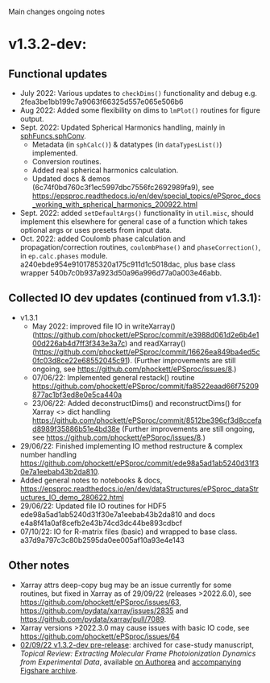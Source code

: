 Main changes ongoing notes

# v1.3.2-dev:

## Functional updates
- July 2022: Various updates to `checkDims()` functionality and debug e.g. 2fea3be1bb199c7a9063f66325d557e065e506b6
- Aug 2022: Added some flexibility on dims to `lmPlot()` routines for figure output.
- Sept. 2022: Updated Spherical Harmonics handling, mainly in [sphFuncs.sphConv](https://github.com/phockett/ePSproc/blob/dev/epsproc/sphFuncs/sphConv.py).
  - Metadata (in `sphCalc()`) & datatypes (in `dataTypesList()`) implemented.
  - Conversion routines.
  - Added real spherical harmonics calculation.
  - Updated docs & demos (6c74f0bd760c3f1ec5997dbc7556fc2692989fa9), see https://epsproc.readthedocs.io/en/dev/special_topics/ePSproc_docs_working_with_spherical_harmonics_200922.html
- Sept. 2022: added `setDefaultArgs()` functionality in `util.misc`, should implement this elsewhere for general case of a function which takes optional args or uses presets from input data.
- Oct. 2022: added Coulomb phase calculation and propagation/correction routines,  `coulombPhase()` and `phaseCorrection()`, in `ep.calc.phases` module. a240ebde954e9101785320a175c911d1c5018dac, plus base class wrapper 540b7c0b937a923d50a96a996d77a0a003e46abb.



## Collected IO dev updates (continued from v1.3.1):
- v1.3.1
  - May 2022: improved file IO in writeXarray() (https://github.com/phockett/ePSproc/commit/e3988d061d2e6b4e100d226ab4d7ff3f343e3a7c) and readXarray() (https://github.com/phockett/ePSproc/commit/16626ea849ba4ed5c0fc03d8ce22e68552045c91). (Further improvements are still ongoing, see https://github.com/phockett/ePSproc/issues/8.)
  - 07/06/22: Implemented general restack() routine https://github.com/phockett/ePSproc/commit/fa8522eaad66f75209877ac1bf3ed8e0e5ca440a
  - 23/06/22: Added deconstructDims() and reconstructDims() for Xarray <> dict handling https://github.com/phockett/ePSproc/commit/8512be396cf3d8ccefad8989f35886b51e4bd38e (Further improvements are still ongoing, see https://github.com/phockett/ePSproc/issues/8.)
- 29/06/22: Finished implementing IO method restructure & complex number handling https://github.com/phockett/ePSproc/commit/ede98a5ad1ab5240d31f30e7a1eebab43b2da810.
- Added general notes to notebooks & docs, https://epsproc.readthedocs.io/en/dev/dataStructures/ePSproc_dataStructures_IO_demo_280622.html
- 29/06/22: Updated file IO routines for HDF5 ede98a5ad1ab5240d31f30e7a1eebab43b2da810 and docs e4a8f41a0af8cefb2e43b74cd3dc44be893cdbcf
- 07/10/22: IO for R-matrix files (basic) and wrapped to base class. a37d9a797c3c80b2595da0ee005af10a93e4e143


## Other notes

- Xarray attrs deep-copy bug may be an issue currently for some routines, but fixed in Xarray as of 29/09/22 (releases >2022.6.0), see https://github.com/phockett/ePSproc/issues/63, https://github.com/pydata/xarray/issues/2835 and https://github.com/pydata/xarray/pull/7089.
- Xarray versions >2022.3.0 may cause issues with basic IO code, see https://github.com/phockett/ePSproc/issues/64
- [02/09/22 v1.3.2-dev pre-release](https://github.com/phockett/ePSproc/releases/tag/v1.3.2-dev-020922): archived for case-study manuscript, *Topical Review: Extracting Molecular Frame Photoionization Dynamics from Experimental Data*, available [on Authorea](https://www.authorea.com/users/71114/articles/447808-extracting-molecular-frame-photoionization-dynamics-from-experimental-data) and [accompanying Figshare archive](https://doi.org/10.6084/m9.figshare.20293782).
